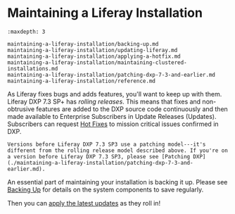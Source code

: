 # Maintaining a Liferay Installation

```{toctree}
:maxdepth: 3

maintaining-a-liferay-installation/backing-up.md
maintaining-a-liferay-installation/updating-liferay.md
maintaining-a-liferay-installation/applying-a-hotfix.md
maintaining-a-liferay-installation/maintaining-clustered-installations.md
maintaining-a-liferay-installation/patching-dxp-7-3-and-earlier.md
maintaining-a-liferay-installation/reference.md
```

As Liferay fixes bugs and adds features, you'll want to keep up with them. Liferay DXP 7.3 SP+ has *rolling releases*. This means that fixes and non-obtrusive features are added to the DXP source code continuously and then made available to Enterprise Subscribers in Update Releases (Updates). Subscribers can request [Hot Fixes](./maintaining-a-liferay-installation/applying-a-hotfix.md) to mission critical issues confirmed in DXP.

```{important}
Versions before Liferay DXP 7.3 SP3 use a patching model---it's different from the rolling release model described above. If you're on a version before Liferay DXP 7.3 SP3, please see [Patching DXP](./maintaining-a-liferay-installation/patching-dxp-7-3-and-earlier.md).
```

An essential part of maintaining your installation is backing it up. Please see [Backing Up](./maintaining-a-liferay-installation/backing-up.md) for details on the system components to save regularly.

Then you can [apply the latest updates](./maintaining-a-liferay-installation/updating-liferay.md) as they roll in!